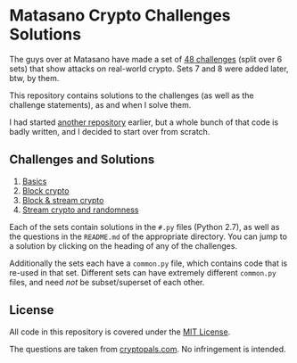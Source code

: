 Matasano Crypto Challenges Solutions
====================================

The guys over at Matasano have made a set of [48 challenges](http://cryptopals.com/) (split over 6 sets) that show attacks on real-world crypto. Sets 7 and 8 were added later, btw, by them.

This repository contains solutions to the challenges (as well as the challenge statements), as and when I solve them.

I had started [another repository](https://github.com/jaybosamiya/cryptopals-solutions/) earlier, but a whole bunch of that code is badly written, and I decided to start over from scratch.

Challenges and Solutions
------------------------

1. [Basics](set1)
2. [Block crypto](set2)
3. [Block & stream crypto](set3)
4. [Stream crypto and randomness](set4)

Each of the sets contain solutions in the `#.py` files (Python 2.7), as well as the questions in the `README.md` of the appropriate directory. You can jump to a solution by clicking on the heading of any of the challenges.

Additionally the sets each have a `common.py` file, which contains code that is re-used in that set. Different sets can have extremely different `common.py` files, and need _not_ be subset/superset of each other.

License
-------

All code in this repository is covered under the [MIT License](http://jay.mit-license.org/2016).

The questions are taken from [cryptopals.com](http://cryptopals.com/). No infringement is intended.
